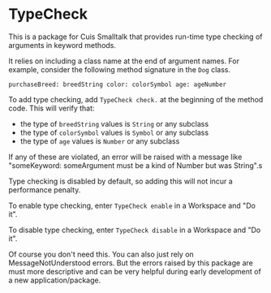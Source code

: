 # TypeCheck

This is a package for Cuis Smalltalk that provides
run-time type checking of arguments in keyword methods.

It relies on including a class name at the end of argument names.
For example, consider the following method signature in the `Dog` class.

```smalltalk
purchaseBreed: breedString color: colorSymbol age: ageNumber
```

To add type checking, add `TypeCheck check.` at the beginning of the method code.
This will verify that:
- the type of `breedString` values is `String` or any subclass
- the type of `colorSymbol` values is `Symbol` or any subclass
- the type of `age` values is `Number` or any subclass

If any of these are violated, an error will be raised with a message like
"someKeyword: someArgument must be a kind of Number but was String".s

Type checking is disabled by default, so adding this will not incur a performance penalty.

To enable type checking, enter `TypeCheck enable` in a Workspace and "Do it".

To disable type checking, enter `TypeCheck disable` in a Workspace and "Do it".

Of course you don't need this. You can also just rely on MessageNotUnderstood errors.
But the errors raised by this package are must more descriptive
and can be very helpful during early development of a new application/package.


